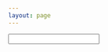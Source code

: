 ```yaml
---
layout: page
---
```


<input class="search">

<div class="symbols">
</div>

<script>
    const symbols = {
        "←": "Leftwards Arrow",
        "→": "Rightwards Arrow",
        "↑": "Upwards Arrow",
        "↓": "Downwards Arrow",
        "⌘": "Place of Interest Sign (Command Key)",
        "⎋": "Broken Circle with Northwest Arrow (Escape Key)",
        "⏎": "Return Symbol",
        "⏏︎": "Eject Symbol",
        "⇥": "Righwards Arrow to Bar (Tab Right)",
        "⇤": "Leftwards Arrow to Bar (Tab Left)",
        "⇪": "Upwards White Arrow From Bar (Caps Lock)",
        "⇧": "Upwards White Arrow (Shift Key)",
        "⌥": "Option Key",
        "␣": "Open Box (Space Key)",
        "⌃": "Up Arrowhead (Control Key)",
        "⌤": "Up Arrowhead Between Two Horizontal Bars (Enter Key)",
        "⌦": "Erase to the Right (Forward Delete)",
        "⌫": "Erase to the Left (Delete)",
        "↖︎": "North West Arrow (Home)",
        "↘︎": "South East Arrow (End)",
        "⇞": "Upwards Arrow with Double Stroke (Page Up)",
        "⇟": "Downwards Arrow with Double Stroke (Page Down)",
        "¡": "Inverted Exclamation Mark",
        "¿": "Inverted Question Mark",
        "§": "Section Sign",
        "¶": "Pilcrow Sign (Paragraph)",
        "•": "Bullet",
        "ª": "Feminine Ordinal Indicator",
        "º": "Masculine Ordinal Indicator",
        "≥": "Greater-Than or Equal To",
        "≤": "Less-Than or Equal To",
        "⨉": "N-ary Times Operator",
        "×": "Multiplication Sign",
        "÷": "Division Sign",
        "−": "Minus Sign",
        "±": "Plus-Minus Sign",
        "‐": "Hyphen",
        "–": "En Dash",
        "—": "Em Dash",
        "‰": "Per Mille Sign (Per Thousand)",
        "‱": "Per Ten Thousand Sign",
        "©": "Copyright",
        "®": "Registered Trademark",
        "™": "Trademark",
        "“": "Left Double Quotation Mark",
        "”": "Right Double Quotation Mark",
        "‘": "Left Single Quotation Mark",
        "’": "Right Single Quotation Mark",
        "£": "Pound Sign",
        "⅛": "One Eighth",
        "¼": "One Quarter",
        "⅜": "Three Eighths",
        "½": "Half",
        "⅝": "Five Eighths",
        "¾": "Three Quarter",
        "⅞": "Seven Eighths",
        "∞": "Infinity",
        "€": "Euro Sign",
        "¥": "Yen Sign",
        "₩": "Won Sign",
        "¢": "Cent Sign",
        "¤": "Currency Sign",
        "œ": "Lowercase Ligature OE",
        "Œ": "Uppercase Ligature OE",
        "æ": "Lowercase AE",
        "Æ": "Uppercase AE",
        "✔": "Check Mark",
        "⁄": "Fraction Slash",
        "‹": "Single Left-Pointing Angle Quotation Mark",
        "›": "Single Right-Pointing Angle Quotation Mark",
        "°": "Degree Sign",
        "·": "Middle Dot",
        "‚": "Single Low-9 Quotation Mark",
        "„": "Double Low-9 Quotation Mark",
        "⁰": "Superscript Zero",
        "¹": "Superscript One",
        "²": "Superscript Two",
        "³": "Superscript Three",
        "⁴": "Superscript Four",
        "⁵": "Superscript Five",
        "⁶": "Superscript Six",
        "⁷": "Superscript Seven",
        "⁸": "Superscript Eight",
        "⁹": "Superscript Nine",
        "ⁱ": "Superscript Small Letter I",
        "ᵃ": "Superscript Small Letter A",
        "ᵇ": "Superscript Small Letter B",
        "ᶜ": "Superscript Small Letter C",
        "ᵈ": "Superscript Small Letter D",
        "ᵉ": "Superscript Small Letter E",
        "ᶠ": "Superscript Small Letter F",
        "ᵍ": "Superscript Small Letter G",
        "ʰ": "Superscript Small Letter H",
        "ⁱ": "Superscript Small Letter I",
        "ʲ": "Superscript Small Letter J",
        "ᵏ": "Superscript Small Letter K",
        "ˡ": "Superscript Small Letter L",
        "ᵐ": "Superscript Small Letter M",
        "ⁿ": "Superscript Small Letter N",
        "ᵒ": "Superscript Small Letter O",
        "ᵖ": "Superscript Small Letter P",
        "ʳ": "Superscript Small Letter R",
        "ˢ": "Superscript Small Letter S",
        "ᵗ": "Superscript Small Letter T",
        "ᵘ": "Superscript Small Letter U",
        "ᵛ": "Superscript Small Letter V",
        "ʷ": "Superscript Small Letter W",
        "ˣ": "Superscript Small Letter X",
        "ʸ": "Superscript Small Letter Y",
        "ᶻ": "Superscript Small Letter Z",
        "₀": "Subscript Zero",
        "₁": "Subscript One",
        "₂": "Subscript Two",
        "₃": "Subscript Three",
        "₄": "Subscript Four",
        "₅": "Subscript Five",
        "₆": "Subscript Six",
        "₇": "Subscript Seven",
        "₈": "Subscript Eight",
        "₉": "Subscript Nine",
        "₊": "Subscript Plus Sign",
        "₋": "Subscript Minus Sign",
        "₌": "Subscript Equals Sign",
        "₍": "Subscript Left Parenthesis",
        "₎": "Subscript Right Parenthesis",
        "ₐ": "Subscript Small Letter A",
        "ₑ": "Subscript Small Letter E",
        "ₒ": "Subscript Small Letter O",
        "ₓ": "Subscript Small Letter X",
        "ₔ": "Subscript Small Letter Schwa",
        "ₕ": "Subscript Small Letter H",
        "ₖ": "Subscript Small Letter K",
        "ₗ": "Subscript Small Letter L",
        "ₘ": "Subscript Small Letter M",
        "ₙ": "Subscript Small Letter N",
        "ₚ": "Subscript Small Letter P",
        "ₛ": "Subscript Small Letter S",
        "ₜ": "Subscript Small Letter T",
        "₊": "Subscript Plus Sign",
        "₋": "Subscript Minus Sign",
        "₌": "Subscript Equals Sign",
        "₍": "Subscript Left Parenthesis",
        "₎": "Subscript Right Parenthesis",
        "‽": "Interrobang",
    };

    document.addEventListener("DOMContentLoaded", () => {
        const inputElement = document.querySelector('.search');
        inputElement.addEventListener('input', function() { updateMatches(); });

        updateMatches();
    });

    function fuzzyMatch(target, query) {
        let targetIndex = 0; // Index to track position in target
        let queryIndex = 0;  // Index to track position in query

        target = target.toLowerCase(); // Normalize target string
        query = query.toLowerCase();   // Normalize query string

        while (targetIndex < target.length && queryIndex < query.length) {
            if (target[targetIndex] === query[queryIndex]) {
            queryIndex++; // Move to the next character in the query
            }
            targetIndex++; // Always move to the next character in the target
        }

        return queryIndex === query.length; // Check if all query characters were found in sequence
    }

    function updateMatches() {
        const inputElement = document.querySelector('.search');
        const parent = document.querySelector(".symbols");
        parent.innerHTML = "";
        for (const [symbol, description] of Object.entries(symbols)) {
            if (inputElement.value == "" || fuzzyMatch(description, inputElement.value)) {
                const elem = document.createElement("div");
                elem.classList = "symbol";
                elem.textContent = symbol;
                elem.title = description;
                elem.addEventListener("click", () => {
                    const symbol = elem.textContent;
                    navigator.clipboard.writeText(symbol);

                    elem.textContent = "Copied!";
                    elem.classList = "symbol-clicked";

                    setTimeout(() => {
                        elem.textContent = symbol;
                        elem.classList = "symbol";
                    }, 1000);
                });
                parent.appendChild(elem);
            }
        }
    }

</script>
